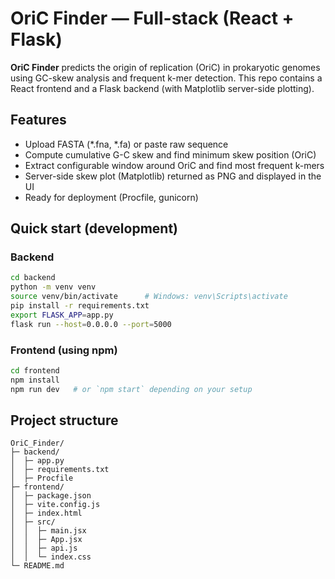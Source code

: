 # OriC Finder — Full-stack (React + Flask)

**OriC Finder** predicts the origin of replication (OriC) in prokaryotic genomes using GC-skew analysis and frequent k-mer detection.
This repo contains a React frontend and a Flask backend (with Matplotlib server-side plotting).

## Features
- Upload FASTA (*.fna, *.fa) or paste raw sequence
- Compute cumulative G-C skew and find minimum skew position (OriC)
- Extract configurable window around OriC and find most frequent k-mers
- Server-side skew plot (Matplotlib) returned as PNG and displayed in the UI
- Ready for deployment (Procfile, gunicorn)

## Quick start (development)
### Backend
```bash
cd backend
python -m venv venv
source venv/bin/activate      # Windows: venv\Scripts\activate
pip install -r requirements.txt
export FLASK_APP=app.py
flask run --host=0.0.0.0 --port=5000
```

### Frontend (using npm)
```bash
cd frontend
npm install
npm run dev   # or `npm start` depending on your setup
```


## Project structure
```
OriC_Finder/
├─ backend/
│  ├─ app.py
│  ├─ requirements.txt
│  ├─ Procfile
├─ frontend/
│  ├─ package.json
│  ├─ vite.config.js
│  ├─ index.html
│  ├─ src/
│  │  ├─ main.jsx
│  │  ├─ App.jsx
│  │  ├─ api.js
│  │  └─ index.css
└─ README.md
```
